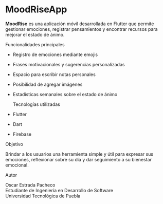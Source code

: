 # MoodRiseApp

**MoodRise** es una aplicación móvil desarrollada en Flutter que permite gestionar emociones, registrar pensamientos y encontrar recursos para mejorar el estado de ánimo.

 Funcionalidades principales

- Registro de emociones mediante emojis
- Frases motivacionales y sugerencias personalizadas
- Espacio para escribir notas personales
- Posibilidad de agregar imágenes
- Estadísticas semanales sobre el estado de ánimo

  Tecnologías utilizadas

- Flutter
- Dart
- Firebase

 Objetivo

Brindar a los usuarios una herramienta simple y útil para expresar sus emociones, reflexionar sobre su día y dar seguimiento a su bienestar emocional.

  Autor

Oscar Estrada Pacheco  
Estudiante de Ingeniería en Desarrollo de Software  
Universidad Tecnológica de Puebla
